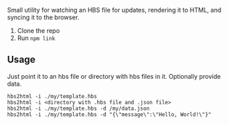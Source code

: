 
Small utility for watching an HBS file for updates, rendering it to HTML, and syncing it to the browser.

1. Clone the repo
2. Run `npm link`

## Usage
Just point it to an hbs file or directory with hbs files in it. Optionally provide data.

```
hbs2html -i ./my/template.hbs
hbs2html -i <directory with .hbs file and .json file>
hbs2html -i ./my/template.hbs -d /my/data.json
hbs2html -i ./my/template.hbs -d "{\"message\":\"Hello, World!\"}"
```